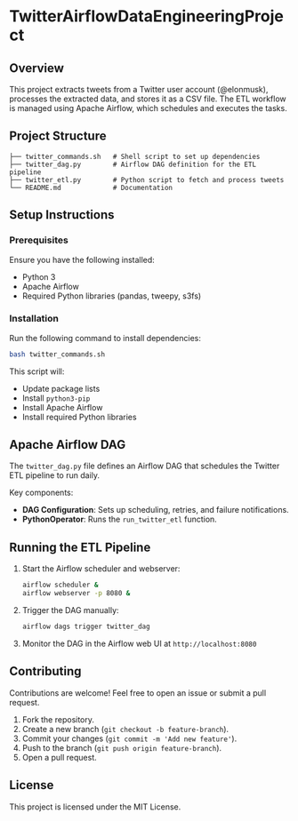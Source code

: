 # TwitterAirflowDataEngineeringProject


## Overview
This project extracts tweets from a Twitter user account (@elonmusk), processes the extracted data, and stores it as a CSV file. The ETL workflow is managed using Apache Airflow, which schedules and executes the tasks.

## Project Structure
```
├── twitter_commands.sh   # Shell script to set up dependencies
├── twitter_dag.py        # Airflow DAG definition for the ETL pipeline
├── twitter_etl.py        # Python script to fetch and process tweets
└── README.md             # Documentation
```

## Setup Instructions
### Prerequisites
Ensure you have the following installed:
- Python 3
- Apache Airflow
- Required Python libraries (pandas, tweepy, s3fs)

### Installation
Run the following command to install dependencies:
```sh
bash twitter_commands.sh
```
This script will:
- Update package lists
- Install `python3-pip`
- Install Apache Airflow
- Install required Python libraries

## Apache Airflow DAG
The `twitter_dag.py` file defines an Airflow DAG that schedules the Twitter ETL pipeline to run daily.

Key components:
- **DAG Configuration**: Sets up scheduling, retries, and failure notifications.
- **PythonOperator**: Runs the `run_twitter_etl` function.

## Running the ETL Pipeline
1. Start the Airflow scheduler and webserver:
   ```sh
   airflow scheduler &
   airflow webserver -p 8080 &
   ```
2. Trigger the DAG manually:
   ```sh
   airflow dags trigger twitter_dag
   ```
3. Monitor the DAG in the Airflow web UI at `http://localhost:8080`

## Contributing
Contributions are welcome! Feel free to open an issue or submit a pull request.

1. Fork the repository.
2. Create a new branch (`git checkout -b feature-branch`).
3. Commit your changes (`git commit -m 'Add new feature'`).
4. Push to the branch (`git push origin feature-branch`).
5. Open a pull request.

## License
This project is licensed under the MIT License.

